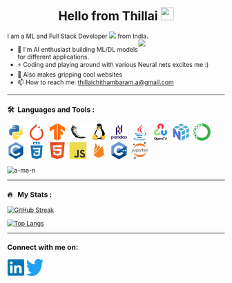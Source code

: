 


<h1 align="center">Hello from Thillai  <img src="https://raw.githubusercontent.com/aemmadi/aemmadi/master/wave.gif" width="30px" height="30px"></h1>


I am a ML and Full Stack Developer <img src="https://media.giphy.com/media/WUlplcMpOCEmTGBtBW/giphy.gif" width="30"> from India.
<img align="right" src="https://media.giphy.com/media/RbDKaczqWovIugyJmW/giphy.gif" width='200'/>

- 🔭 I'm AI enthusiast building ML/DL models for different applications.
- ⚡ Coding and playing around with various Neural nets excites me :)
- 🌱 Also makes gripping cool websites 
- 📫 How to reach me: thillaichithambaram.a@gmail.com

---

### 🛠 &nbsp;Languages and Tools :

<p>  

<img src="https://github.com/devicons/devicon/blob/master/icons/python/python-original.svg" title="Python" alt="Python" width="40" height="40"/>&nbsp;
<img src="https://github.com/devicons/devicon/blob/master/icons/pytorch/pytorch-original.svg" title="PyTorch" alt="PyTorch" width="40" height="40"/>&nbsp;
  <img src="https://github.com/devicons/devicon/blob/master/icons/tensorflow/tensorflow-original.svg" title="Tensorflow" alt="Tensorflow" width="40" height="40"/>&nbsp;
   <img src="https://github.com/devicons/devicon/blob/master/icons/flask/flask-original.svg" title="Flask" alt="Flask" width="40" height="40"/>&nbsp;
  <img src="https://github.com/devicons/devicon/blob/master/icons/linux/linux-original.svg" title="Linux" alt="Linux" width="40" height="40"/>&nbsp;
  <img src="https://github.com/devicons/devicon/blob/master/icons/pandas/pandas-original-wordmark.svg" title="Pandas" alt="Pandas" width="40" height="40"/>&nbsp;
  <img src="https://github.com/devicons/devicon/blob/master/icons/java/java-original.svg" title="Java" alt="Java" width="40" height="40"/>&nbsp;
<img src="https://github.com/devicons/devicon/blob/master/icons/opencv/opencv-original-wordmark.svg" title="OpenCV" alt="OpenCV" width="40" height="40"/>&nbsp;
<img src="https://github.com/devicons/devicon/blob/master/icons/numpy/numpy-original.svg" title="Numpy" alt="Numpy" width="40" height="40"/>&nbsp;
<img src="https://github.com/devicons/devicon/blob/master/icons/anaconda/anaconda-original.svg" title="Anaconda" alt="Anaconda" width="40" height="40"/>&nbsp;
<img src="https://github.com/devicons/devicon/blob/master/icons/c/c-original.svg" title="C" alt="C" width="40" height="40"/>&nbsp;
<img src="https://github.com/devicons/devicon/blob/master/icons/css3/css3-plain-wordmark.svg"  title="CSS3" alt="CSS" width="40" height="40"/>&nbsp;
<img src="https://github.com/devicons/devicon/blob/master/icons/html5/html5-original.svg" title="HTML5" alt="HTML" width="40" height="40"/>&nbsp;
<img src="https://github.com/devicons/devicon/blob/master/icons/javascript/javascript-original.svg" title="JavaScript" alt="JavaScript" width="40" height="40"/>&nbsp;
<img src="https://github.com/devicons/devicon/blob/master/icons/firebase/firebase-plain.svg" title="Firebase"  alt="Firebase" width="40" height="40"/>&nbsp;
<img src="https://github.com/devicons/devicon/blob/master/icons/cplusplus/cplusplus-original.svg" title="C++" alt="C++" width="40" height="40"/>&nbsp;
<img src="https://github.com/devicons/devicon/blob/master/icons/jupyter/jupyter-original-wordmark.svg" title="Jupyter"  alt="Jupyter" width="40" height="40"/>&nbsp;



</p>
<p align="left"> <img src="https://komarev.com/ghpvc/?username=itzThillaiC&label=Profile%20views&color=0e75b6&style=flat" alt="a-ma-n" /> </p>

---
### 🔥 &nbsp; My Stats :
[![GitHub Streak](http://github-readme-streak-stats.herokuapp.com?user=itzThillaiC&theme=dark&hide_border=true)](https://git.io/streak-stats)

<!-- ![Thillai's github stats](https://github-readme-stats.vercel.app/api?username=itzThillaiC&bg_color=151515&show_icons=true&icon_color=fa8b00&border_color=b9b8b8&title_color=fff&text_color=fff)-->

[![Top Langs](https://github-readme-stats.vercel.app/api/top-langs/?username=itzThillaiC&layout=compact&theme=vision-friendly-dark)](https://github.com/anuraghazra/github-readme-stats)

---
### Connect with me on: 
<p align="left">
<a href="https://www.linkedin.com/in/thillai-chithambaram"><img src="https://github.com/devicons/devicon/blob/master/icons/linkedin/linkedin-original.svg" alt="LinkedIn Badge" width="40" height="40"></a>
  <a href="https://twitter.com/ThillaiC_"><img src="https://github.com/devicons/devicon/blob/master/icons/twitter/twitter-original.svg" alt="Twitter Badge" width="40" height="40"></a>
</p>


